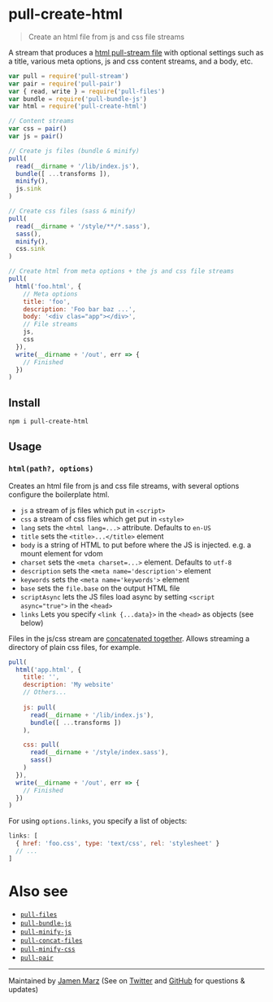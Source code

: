 
# pull-create-html

> Create an html file from js and css file streams

A stream that produces a [html pull-stream file](https://github.com/jamen/pull-files) with optional settings such as a title, various meta options, js and css content streams, and a body, etc.

```js
var pull = require('pull-stream')
var pair = require('pull-pair')
var { read, write } = require('pull-files')
var bundle = require('pull-bundle-js')
var html = require('pull-create-html')

// Content streams
var css = pair()
var js = pair()

// Create js files (bundle & minify)
pull(
  read(__dirname + '/lib/index.js'),
  bundle([ ...transforms ]),
  minify(),
  js.sink
)

// Create css files (sass & minify)
pull(
  read(__dirname + '/style/**/*.sass'),
  sass(),
  minify(),
  css.sink
)

// Create html from meta options + the js and css file streams
pull(
  html('foo.html', {
    // Meta options
    title: 'foo',
    description: 'Foo bar baz ...',
    body: '<div clas="app"></div>',
    // File streams
    js,
    css 
  }),
  write(__dirname + '/out', err => {
    // Finished
  })
)
```

## Install

```sh
npm i pull-create-html
```

## Usage

### `html(path?, options)`

Creates an html file from js and css file streams, with several options configure the boilerplate html.

 - `js` a stream of js files which put in `<script>`
 - `css` a stream of css files which get put in `<style>`
 - `lang` sets the `<html lang=...>` attribute.  Defaults to `en-US`
 - `title` sets the `<title>...</title>` element
 - `body` is a string of HTML to put before where the JS is injected.  e.g. a mount element for vdom
 - `charset` sets the `<meta charset=...>` element.  Defaults to `utf-8`
 - `description` sets the `<meta name='description'>` element
 - `keywords` sets the `<meta name='keywords'>` element
 - `base` sets the `file.base` on the output HTML file
 - `scriptAsync` lets the JS files load async by setting `<script async="true">` in the `<head>`
 - `links` Lets you specify `<link {...data}>` in the `<head>` as objects (see below)

Files in the js/css stream are [concatenated together](https://github.com/jamen/pull-concat-files).  Allows streaming a directory of plain css files, for example.

```js
pull(
  html('app.html', {
    title: '',
    description: 'My website'
    // Others...
  
    js: pull(
      read(__dirname + '/lib/index.js'),
      bundle([ ...transforms ])
    ),

    css: pull(
      read(__dirname + '/style/index.sass'),
      sass()
    )
  }),
  write(__dirname + '/out', err => {
    // Finished
  })
)
```

For using `options.links`, you specify a list of objects:

```js
links: [
  { href: 'foo.css', type: 'text/css', rel: 'stylesheet' }
  // ...
]
```

# Also see

 - [`pull-files`](https://github.com/jamen/pull-files)
 - [`pull-bundle-js`](https://github.com/jamen/pull-bundle-js)
 - [`pull-minify-js`](https://github.com/jamen/pull-minify-js)
 - [`pull-concat-files`](https://github.com/jamen/pull-concat-files)
 - [`pull-minify-css`](https://github.com/jamen/pull-minify-css)
 - [`pull-pair`](https://github.com/pull-stream/pull-pair)

---

Maintained by [Jamen Marz](https://git.io/jamen) (See on [Twitter](https://twitter.com/jamenmarz) and [GitHub](https://github.com/jamen) for questions & updates)

